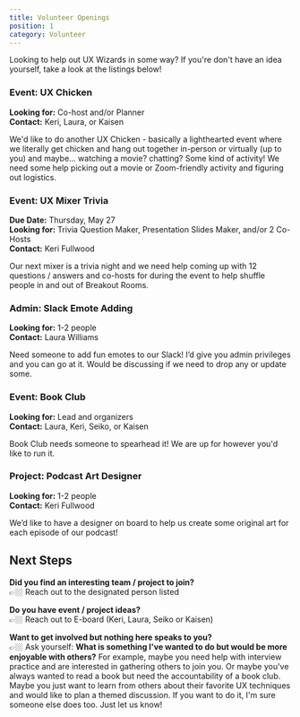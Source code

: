 ```yaml
---
title: Volunteer Openings
position: 1
category: Volunteer
---
```

Looking to help out UX Wizards in some way? If you're don't have an idea yourself, take a look at the listings below!

### Event: UX Chicken

**Looking for:** Co-host and/or Planner \
**Contact:** Keri, Laura, or Kaisen

We'd like to do another UX Chicken - basically a lighthearted event where we literally get chicken and hang out together in-person or virtually (up to you) and maybe... watching a movie? chatting? Some kind of activity! We need some help picking out a movie or Zoom-friendly activity and figuring out logistics.

### Event: UX Mixer Trivia

**Due Date:** Thursday, May 27 \
**Looking for:** Trivia Question Maker, Presentation Slides Maker, and/or 2 Co-Hosts \
**Contact:** Keri Fullwood

Our next mixer is a trivia night and we need help coming up with 12 questions / answers and co-hosts for during the event to help shuffle people in and out of Breakout Rooms.

### Admin: Slack Emote Adding

**Looking for:** 1-2 people \
**Contact:** Laura Williams

Need someone to add fun emotes to our Slack! I’d give you admin privileges and you can go at it. Would be discussing if we need to drop any or update some.

### Event: Book Club

**Looking for:** Lead and organizers \
**Contact:** Laura, Keri, Seiko, or Kaisen

Book Club needs someone to spearhead it! We are up for however you'd like to run it.

### Project: Podcast Art Designer

**Looking for:** 1-2 people \
**Contact:** Keri Fullwood

We’d like to have a designer on board to help us create some original art for each episode of our podcast!

## Next Steps

**Did you find an interesting team / project to join?** \
👉🏼 Reach out to the designated person listed

**Do you have event / project ideas?** \
👉🏼 Reach out to E-board (Keri, Laura, Seiko or Kaisen)

**Want to get involved but nothing here speaks to you?** \
👉🏼 Ask yourself: **What is something I've wanted to do but would be more enjoyable with others?** For example, maybe you need help with interview practice and are interested in gathering others to join you. Or maybe you've always wanted to read a book but need the accountability of a book club. Maybe you just want to learn from others about their favorite UX techniques and would like to plan a themed discussion. If you want to do it, I'm sure someone else does too. Just let us know!